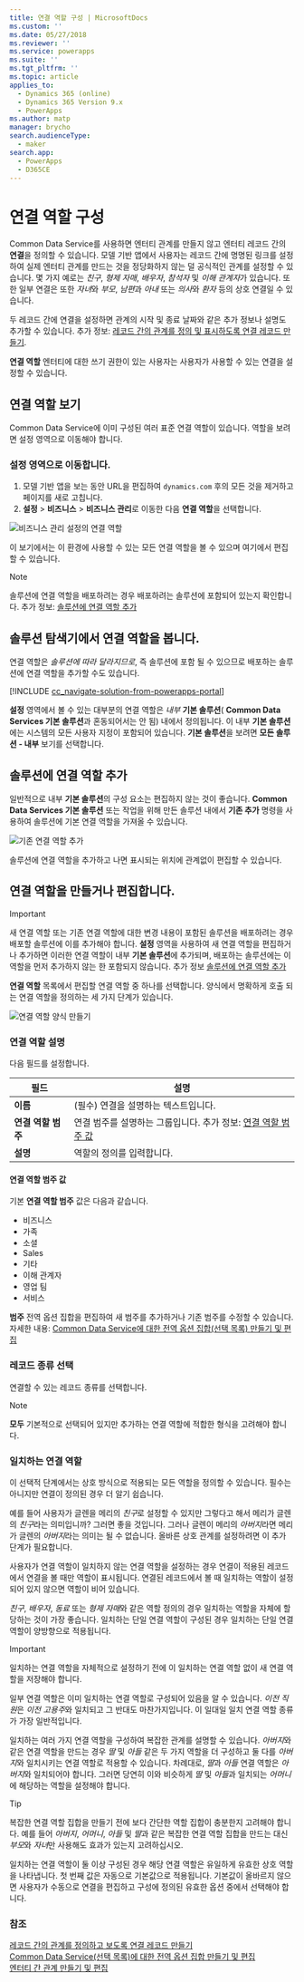 ```yaml
---
title: 연결 역할 구성 | MicrosoftDocs
ms.custom: ''
ms.date: 05/27/2018
ms.reviewer: ''
ms.service: powerapps
ms.suite: ''
ms.tgt_pltfrm: ''
ms.topic: article
applies_to:
  - Dynamics 365 (online)
  - Dynamics 365 Version 9.x
  - PowerApps
ms.author: matp
manager: brycho
search.audienceType:
  - maker
search.app:
  - PowerApps
  - D365CE
---
```

# <a name="configure-connection-roles"></a>연결 역할 구성

Common Data Service를 사용하면 엔터티 관계를 만들지 않고 엔터티 레코드 간의 **연결**을 정의할 수 있습니다. 모델 기반 앱에서 사용자는 레코드 간에 명명된 링크를 설정하여 실제 엔터티 관계를 만드는 것을 정당화하지 않는 덜 공식적인 관계를 설정할 수 있습니다. 몇 가지 예로는 *친구*, *형제 자매*, *배우자*, *참석자* 및 *이해 관계자*가 있습니다. 또한 일부 연결은 또한 *자녀*와 *부모*, *남편*과 *아내* 또는 *의사*와 *환자* 등의 상호 연결일 수 있습니다.

두 레코드 간에 연결을 설정하면 관계의 시작 및 종료 날짜와 같은 추가 정보나 설명도 추가할 수 있습니다. 추가 정보: [레코드 간의 관계를 정의 및 표시하도록 연결 레코드 만들기](/dynamics365/customer-engagement/basics/create-connections-view-relationships-between-records).

**연결 역할** 엔터티에 대한 쓰기 권한이 있는 사용자는 사용자가 사용할 수 있는 연결을 설정할 수 있습니다.

## <a name="view-connection-roles"></a>연결 역할 보기

Common Data Service에 이미 구성된 여러 표준 연결 역할이 있습니다. 역할을 보려면 설정 영역으로 이동해야 합니다. 

### <a name="navigate-to-the-settings-area"></a>설정 영역으로 이동합니다.

1. 모델 기반 앱을 보는 동안 URL을 편집하여 `dynamics.com` 후의 모든 것을 제거하고 페이지를 새로 고칩니다.
1. **설정** > **비즈니스** > **비즈니스 관리**로 이동한 다음 **연결 역할**을 선택합니다.

![비즈니스 관리 설정의 연결 역할](media/navigate-settings-connection-roles.png)

이 보기에서는 이 환경에 사용할 수 있는 모든 연결 역할을 볼 수 있으며 여기에서 편집할 수 있습니다.

> [!NOTE]
> 솔루션에 연결 역할을 배포하려는 경우 배포하려는 솔루션에 포함되어 있는지 확인합니다. 추가 정보: [솔루션에 연결 역할 추가](#add-connection-roles-to-a-solution)

## <a name="view-connection-roles-in-the-solution-explorer"></a>솔루션 탐색기에서 연결 역할을 봅니다.

연결 역할은 *솔루션에 따라 달라지므로*, 즉 솔루션에 포함 될 수 있으므로 배포하는 솔루션에 연결 역할을 추가할 수도 있습니다.

[!INCLUDE [cc_navigate-solution-from-powerapps-portal](../../includes/cc_navigate-solution-from-powerapps-portal.md)]

**설정** 영역에서 볼 수 있는 대부분의 연결 역할은 *내부* **기본 솔루션**( **Common Data Services 기본 솔루션**과 혼동되어서는 안 됨) 내에서 정의됩니다. 이 내부 **기본 솔루션**에는 시스템의 모든 사용자 지정이 포함되어 있습니다. **기본 솔루션**을 보려면 **모든 솔루션 - 내부** 보기를 선택합니다.

## <a name="add-connection-roles-to-a-solution"></a>솔루션에 연결 역할 추가

일반적으로 내부 **기본 솔루션**의 구성 요소는 편집하지 않는 것이 좋습니다. **Common Data Services 기본 솔루션** 또는 작업을 위해 만든 솔루션 내에서 **기존 추가** 명령을 사용하여 솔루션에 기본 연결 역할을 가져올 수 있습니다.

![기존 연결 역할 추가](media/add-existing-connection-role.png)

솔루션에 연결 역할을 추가하고 나면 표시되는 위치에 관계없이 편집할 수 있습니다.

## <a name="create-or-edit-connection-roles"></a>연결 역할을 만들거나 편집합니다.

> [!IMPORTANT]
> 새 연결 역할 또는 기존 연결 역할에 대한 변경 내용이 포함된 솔루션을 배포하려는 경우 배포할 솔루션에 이를 추가해야 합니다. **설정** 영역을 사용하여 새 연결 역할을 편집하거나 추가하면 이러한 연결 역할이 내부 **기본 솔루션**에 추가되며, 배포하는 솔루션에는 이 역할을 먼저 추가하지 않는 한 포함되지 않습니다. 추가 정보 [솔루션에 연결 역할 추가](#add-connection-roles-to-a-solution)

**연결 역할** 목록에서 편집할 연결 역할 중 하나를 선택합니다.
양식에서 명확하게 호출 되는 연결 역할을 정의하는 세 가지 단계가 있습니다.

![연결 역할 양식 만들기](media/create-connection-role-form.png)

### <a name="describe-the-connection-role"></a>연결 역할 설명

다음 필드를 설정합니다.

|필드|설명|
|--|--|
|**이름**|(필수) 연결을 설명하는 텍스트입니다.|
|**연결 역할 범주**|연결 범주를 설명하는 그룹입니다. 추가 정보: [연결 역할 범주 값](#connection-role-category-values)|
|**설명**|역할의 정의를 입력합니다.|

#### <a name="connection-role-category-values"></a>연결 역할 범주 값

기본 **연결 역할 범주** 값은 다음과 같습니다.
- 비즈니스
- 가족
- 소셜
- Sales
- 기타
- 이해 관계자
- 영업 팀
- 서비스

**범주** 전역 옵션 집합을 편집하여 새 범주를 추가하거나 기존 범주를 수정할 수 있습니다. 자세한 내용: [Common Data Service에 대한 전역 옵션 집합(선택 목록) 만들기 및 편집](create-edit-global-option-sets.md)

### <a name="select-record-types"></a>레코드 종류 선택

연결할 수 있는 레코드 종류를 선택합니다.

> [!NOTE]
> **모두** 기본적으로 선택되어 있지만 추가하는 연결 역할에 적합한 형식을 고려해야 합니다.

### <a name="matching-connection-roles"></a>일치하는 연결 역할

이 선택적 단계에서는 상호 방식으로 적용되는 모든 역할을 정의할 수 있습니다. 필수는 아니지만 연결이 정의된 경우 더 알기 쉽습니다.

예를 들어 사용자가 글렌을 메리의 *친구*로 설정할 수 있지만 그렇다고 해서 메리가 글렌의 *친구*라는 의미입니까? 그러면 좋을 것입니다. 그러나 글렌이 메리의 *아버지*라면 메리가 글렌의 *아버지*라는 의미는 될 수 없습니다. 올바른 상호 관계를 설정하려면 이 추가 단계가 필요합니다.

사용자가 연결 역할이 일치하지 않는 연결 역할을 설정하는 경우 연결이 적용된 레코드에서 연결을 볼 때만 역할이 표시됩니다. 연결된 레코드에서 볼 때 일치하는 역할이 설정되어 있지 않으면 역할이 비어 있습니다.

*친구*, *배우자*, *동료* 또는 *형제 자매*와 같은 역할 정의의 경우 일치하는 역할을 자체에 할당하는 것이 가장 좋습니다. 일치하는 단일 연결 역할이 구성된 경우 일치하는 단일 연결 역할이 양방향으로 적용됩니다.

> [!IMPORTANT]
> 일치하는 연결 역할을 자체적으로 설정하기 전에 이 일치하는 연결 역할 없이 새 연결 역할을 저장해야 합니다.

일부 연결 역할은 이미 일치하는 연결 역할로 구성되어 있음을 알 수 있습니다. *이전 직원*은 *이전 고용주*와 일치되고 그 반대도 마찬가지입니다. 이 일대일 일치 연결 역할 종류가 가장 일반적입니다.

일치하는 여러 가지 연결 역할을 구성하여 복잡한 관계를 설명할 수 있습니다. *아버지*와 같은 연결 역할을 만드는 경우 *딸* 및 *아들* 같은 두 가지 역할을 더 구성하고 둘 다를 *아버지*와 일치시키는 연결 역할로 적용할 수 있습니다. 차례대로, *딸*과 *아들* 연결 역할은 *아버지*와 일치되어야 합니다. 그러면 당연히 이와 비슷하게 *딸* 및 *아들*과 일치되는 *어머니*에 해당하는 역할을 설정해야 합니다.

> [!TIP]
> 복잡한 연결 역할 집합을 만들기 전에 보다 간단한 역할 집합이 충분한지 고려해야 합니다. 예를 들어 *아버지*, *어머니*, *아들* 및 *딸*과 같은 복잡한 연결 역할 집합을 만드는 대신 *부모*와 *자녀*만 사용해도 효과가 있는지 고려하십시오.

일치하는 연결 역할이 둘 이상 구성된 경우 해당 연결 역할은 유일하게 유효한 상호 역할을 나타냅니다. 첫 번째 값은 자동으로 기본값으로 적용됩니다. 기본값이 올바르지 않으면 사용자가 수동으로 연결을 편집하고 구성에 정의된 유효한 옵션 중에서 선택해야 합니다.

### <a name="see-also"></a>참조
<!-- This is in the basics guide. It needs to be migrated -->
[레코드 간의 관계를 정의하고 보도록 연결 레코드 만들기](/dynamics365/customer-engagement/basics/create-connections-view-relationships-between-records)<br />
[Common Data Service(선택 목록)에 대한 전역 옵션 집합 만들기 및 편집](create-edit-global-option-sets.md)<br />
[엔터티 간 관계 만들기 및 편집](create-edit-entity-relationships.md)


